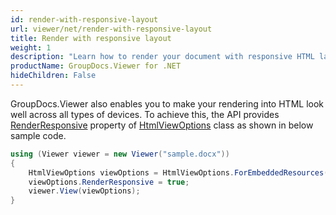 ```yaml
---
id: render-with-responsive-layout
url: viewer/net/render-with-responsive-layout
title: Render with responsive layout
weight: 1
description: "Learn how to render your document with responsive HTML layout that looks great on mobile and desktop devices."
productName: GroupDocs.Viewer for .NET
hideChildren: False
---
```


GroupDocs.Viewer also enables you to make your rendering into HTML look well across all types of devices. To achieve this, the API provides [RenderResponsive](https://apireference.groupdocs.com/net/viewer/groupdocs.viewer.options/htmlviewoptions/properties/renderresponsive) property of [HtmlViewOptions](https://apireference.groupdocs.com/net/viewer/groupdocs.viewer.options/htmlviewoptions) class as shown in below sample code.

```csharp
using (Viewer viewer = new Viewer("sample.docx"))
{
    HtmlViewOptions viewOptions = HtmlViewOptions.ForEmbeddedResources();
    viewOptions.RenderResponsive = true;
    viewer.View(viewOptions);
}
```
